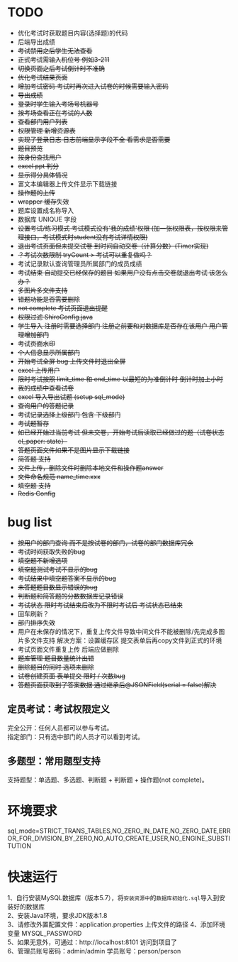 
# TODO
* 优化考试时获取题目内容(选择题)的代码
* 后端导出成绩
* ~~考试禁用之后学生无法查看~~ 
* ~~正式考试需输入机位号 例如3-211~~
* ~~切换页面之后考试倒计时不准确~~
* ~~优化考试结果页面~~
* ~~增加考试密码 考试时再次进入试卷的时候需要输入密码~~
* ~~导出成绩~~
* ~~登录时学生输入考场号机器号~~
* ~~按考场查看正在考试的人数~~
* ~~查看部门用户列表~~
* ~~权限管理 新增资源表~~
* ~~实现了登录日志 日志前端显示字段不全 看需求是否需要~~
* ~~题目预览~~ 
* ~~按身份查找用户~~
* ~~excel ppt 判分~~
* ~~显示得分具体情况~~
* 富文本编辑器上传文件显示下载链接
* ~~操作题的上传~~
* ~~wrapper 缓存失效~~
* 题库设置成名称导入
* 数据库 UNIQUE 字段
* ~~设置考试/练习模式 考试模式没有'我的成绩'权限 (加一张权限表，按权限来管理接口，考试模式时student没有考试详情权限)~~
* ~~退出考试页面但未提交试卷 到时间自动交卷（计算分数）(Timer实现)~~
* ~~？考试次数限制 tryCount >  考试可以重复做吗？~~
* 考试记录默认查询管理员所属部门的成员成绩
* ~~考试结束 自动提交已经保存的题目 如果用户没有点击交卷就退出考试 该怎么办？~~
* ~~多图片多文件支持~~
* ~~错题功能是否需要删除~~
* ~~not complete 考试页面退出提醒~~
* ~~权限过滤 ShiroConfig.java~~
* ~~学生导入 注册时需要选择部门 注册之前要和对数据库是否存在该用户 用户管理增加部门~~
* ~~考试页面水印~~
* ~~个人信息显示所属部门~~
* ~~开始考试全屏 bug 上传文件时退出全屏~~
* ~~excel 上传用户~~
* ~~限时考试按照 limit_time 和 end_time 以最短的为准倒计时 倒计时加上小时~~
* ~~我的成绩中查看试卷~~
* ~~excel 导入导出试题 (setup sql_mode)~~
* ~~查询用户的答题记录~~
* ~~考试记录选择上级部门 包含 下级部门~~
* ~~考试题暂存~~
* ~~如已经开始过当前考试 但未交卷，开始考试后读取已经做过的题（试卷状态 el_paper: state）~~
* ~~答题页面文件如果不是图片显示下载链接~~
* ~~简答题 支持~~
* ~~文件上传，删除文件时删除本地文件和操作题answer~~
* ~~文件命名规范  name_time.xxx~~
* ~~填空题 支持~~
* ~~Redis Config~~

# bug list
* ~~按用户的部门查询 而不是按试卷的部门，试卷的部门数据库冗余~~
* ~~考试时间获取失败的bug~~
* ~~填空题不新增选项~~
* ~~填空题测试考试不显示的bug~~
* ~~考试结果中填空题答案不显示的bug~~
* ~~未答题题目数显示错误的bug~~
* ~~判断题和简答题的分数数据库记录错误~~
* ~~考试状态 限时考试结束后改为不限时考试后 考试状态已结束~~
* 回车刷新？
* ~~部门排序失效~~
* 用户在未保存的情况下，重复上传文件导致中间文件不能被删除/先完成多图片多文件支持
  解决方案：设置缓存区 提交表单后再copy文件到正式的环境
* 考试页面文件重复上传 后端应做删除
* ~~题库管理 题目数量统计出错~~
* ~~删除题目的同时 选项未删除~~
* ~~试卷创建页面 表单提交 限时 / 次数bug~~
* ~~答题页面获取到了答案数据 通过继承后@JSONField(serial = false)解决~~ 

## 定员考试：考试权限定义    
完全公开：任何人员都可以参与考试。    
指定部门：只有选中部门的人员才可以看到考试。    

## 多题型：常用题型支持    
支持题型：单选题、多选题、判断题 + 判断题 + 操作题(not complete)。    

# 环境要求
sql_mode=STRICT_TRANS_TABLES,NO_ZERO_IN_DATE,NO_ZERO_DATE,ERROR_FOR_DIVISION_BY_ZERO,NO_AUTO_CREATE_USER,NO_ENGINE_SUBSTITUTION

# 快速运行
1、自行安装MySQL数据库（版本5.7），将`安装资源中`的`数据库初始化.sql`导入到安装好的数据库    
2、安装Java环境，要求JDK版本1.8   
3、请修改外置配置文件：application.properties 上传文件的路径
4、添加环境变量 MYSQL_PASSWORD  
5、如果无意外，可通过：http://localhost:8101 访问到项目了    
6、管理员账号密码：admin/admin 学员账号：person/person